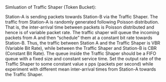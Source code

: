 Simluation of Traffic Shaper (Token Bucket):

Station-A is sending packets towards Station-B via the Traffic Shaper. The traffic from Station-A is randomly generated following Poisson distribution. That is, the inter-arrival time between packets is Poisson distributed and hence is of variable packet rate. The traffic shaper will queue the incoming packets from A and then “schedule” them at a constant bit rate towards Station-B. Thus, the traffic between Station A and the Traffic Shaper is VBR (Variable Bit Rate), while between the Traffic Shaper and Station-B is CBR (Constant Bit Rate). The queue inside the Traffic Shaper should be a FIFO queue with a fixed size and constant service time. Set the output rate of the Traffic Shaper to some constant value x pps (packets per second) while experiment with different mean inter-arrival times from Station-A towards the Traffic Shaper.
